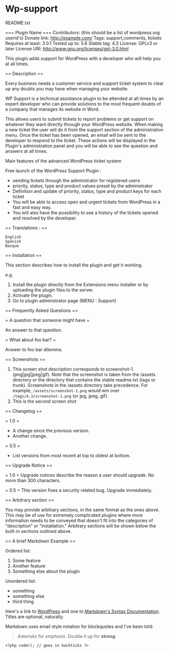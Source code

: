 # Wp-support


README.txt

=== Plugin Name ===
Contributors: (this should be a list of wordpress.org userid's)
Donate link: http://example.com/
Tags: support,comments, tickets
Requires at least: 3.0.1
Tested up to: 5.6
Stable tag: 4.3
License: GPLv3 or later
License URI: http://www.gnu.org/licenses/gpl-3.0.html

This plugin adds support for WordPress with a developer who will help you at all times.

== Description ==

Every business needs a customer service and support ticket system to clear up any doubts you may have when managing your website.

WP Support is a technical assistance plugin to be attended at all times by an expert developer who can provide solutions to the most frequent doubts of a company that manages its website in Word.

This allows users to submit tickets to report problems or get support on whatever they want directly through your WordPress website. When making a new ticket the user will do it from the support section of the administration menu. Once the ticket has been opened, an email will be sent to the developer to respond to the ticket. These actions will be displayed in the Plugin's administration panel and you will be able to see the question and answers at all times.

Main features of the advanced WordPress ticket system

Free launch of the WordPress Support Plugin :

* sending tickets through the administrator for registered users
* priority, status, type and product values preset by the administrator
* Definition and update of priority, status, type and product keys for each ticket
* You will be able to access open and urgent tickets from WordPress in a fast and easy way.
* You will also have the possibility to see a history of the tickets opened and resolved by the developer.

== Translations : ==

    English  
    Spanish 
    Basque 

== Installation ==

This section describes how to install the plugin and get it working.

e.g.

1. Install the plugin directly from the Extensions menu installer or by uploading the plugin files to the server.
1. Activate the plugin.
1. Go to plugin administrator page (MENU : Support)

== Frequently Asked Questions ==

= A question that someone might have =

An answer to that question.

= What about foo bar? =

Answer to foo bar dilemma.

== Screenshots ==

1. This screen shot description corresponds to screenshot-1.(png|jpg|jpeg|gif). Note that the screenshot is taken from
the /assets directory or the directory that contains the stable readme.txt (tags or trunk). Screenshots in the /assets
directory take precedence. For example, `/assets/screenshot-1.png` would win over `/tags/4.3/screenshot-1.png`
(or jpg, jpeg, gif).
2. This is the second screen shot

== Changelog ==

= 1.0 =
* A change since the previous version.
* Another change.

= 0.5 =
* List versions from most recent at top to oldest at bottom.

== Upgrade Notice ==

= 1.0 =
Upgrade notices describe the reason a user should upgrade.  No more than 300 characters.

= 0.5 =
This version fixes a security related bug.  Upgrade immediately.

== Arbitrary section ==

You may provide arbitrary sections, in the same format as the ones above.  This may be of use for extremely complicated
plugins where more information needs to be conveyed that doesn't fit into the categories of "description" or
"installation."  Arbitrary sections will be shown below the built-in sections outlined above.

== A brief Markdown Example ==

Ordered list:

1. Some feature
1. Another feature
1. Something else about the plugin

Unordered list:

* something
* something else
* third thing

Here's a link to [WordPress](http://wordpress.org/ "Your favorite software") and one to [Markdown's Syntax Documentation][markdown syntax].
Titles are optional, naturally.

[markdown syntax]: http://daringfireball.net/projects/markdown/syntax
            "Markdown is what the parser uses to process much of the readme file"

Markdown uses email style notation for blockquotes and I've been told:
> Asterisks for *emphasis*. Double it up  for **strong**.

`<?php code(); // goes in backticks ?>`

